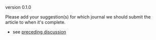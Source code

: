 version 0.1.0

Please add your suggestion(s) for which journal we should submit the article to when it's complete. 
- see [preceding discussion](https://github.com/ASU-CPI/honest-pi/issues/5)
